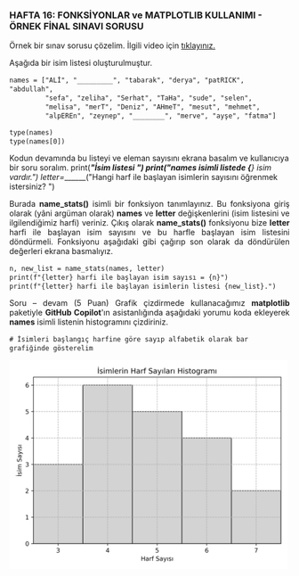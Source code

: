 <h3>HAFTA 16: FONKSİYONLAR ve MATPLOTLIB KULLANIMI - ÖRNEK FİNAL SINAVI SORUSU</h3>

<p align="justify">Örnek bir sınav sorusu çözelim. İlgili video için <a href="https://www.youtube.com/watch?v=1dqgCfbsiUg">tıklayınız.</a>

<p align="justify">Aşağıda bir isim listesi oluşturulmuştur.</p>

```
names = ["ALİ", "_________", "tabarak", "derya", "patRICK", "abdullah", 
         "sefa", "zeliha", "Serhat", "TaHa", "sude", "selen", 
         "melisa", "merT", "Deniz", "AHmeT", "mesut", "mehmet",
         "alpEREn", "zeynep", "________", "merve", "ayşe", "fatma"]
```

```
type(names)
type(names[0])
```

Kodun devamında bu listeyi ve eleman sayısını ekrana basalım ve kullanıcıya bir soru soralım.
print(___"İsim listesi __________")
print(___"names isimli listede {_________} isim vardır.")
letter=_______("Hangi harf ile başlayan isimlerin sayısını öğrenmek istersiniz? ")


<p align="justify">Burada <b>name_stats()</b> isimli bir fonksiyon tanımlayınız. Bu fonksiyona giriş olarak (yâni argüman olarak) <b>names</b> ve <b>letter</b> değişkenlerini (isim listesini ve ilgilendiğimiz harfi) veriniz. Çıkış olarak <b>name_stats()</b> fonksiyonu bize <b>letter</b> harfi ile başlayan isim sayısını ve bu harfle başlayan isim listesini döndürmeli. Fonksiyonu aşağıdaki gibi çağırıp son olarak da döndürülen değerleri ekrana basmalıyız.</p>

```
n, new_list = name_stats(names, letter)
print(f"{letter} harfi ile başlayan isim sayısı = {n}")
print(f"{letter} harfi ile başlayan isimlerin listesi {new_list}.")
```

<p align="justify">
Soru – devam (5 Puan) Grafik çizdirmede kullanacağımız <b>matplotlib</b> paketiyle <b>GitHub Copilot</b>'ın asistanlığında aşağıdaki yorumu koda ekleyerek <b>names</b> isimli listenin histogramını çizdiriniz.</p>

```
# İsimleri başlangıç harfine göre sayıp alfabetik olarak bar grafiğinde gösterelim
```

<img src="names_list_letter_count_histogram.png" alt="isim listesi harf sayısına göre histogram" width=500 height=auto>